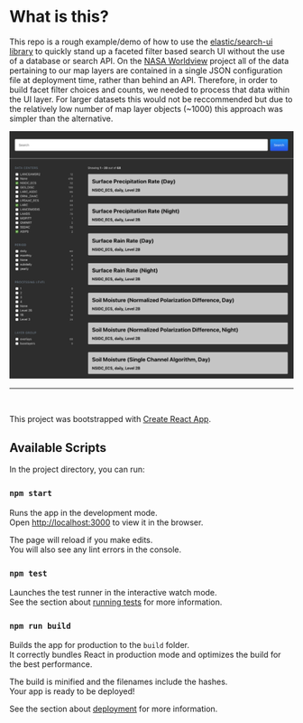 # What is this?

This repo is a rough example/demo of how to use the [elastic/search-ui library](https://github.com/elastic/search-ui) to quickly stand up a faceted filter based search UI without the use of a database or search API.  On the [NASA Worldview](https://github.com/nasa-gibs/worldview) project all of the data pertaining to our map layers are contained in a single JSON configuration file at deployment time, rather than behind an API.  Therefore, in order to build facet filter choices and counts, we needed to process that data within the UI layer.  For larger datasets this would not be reccommended but due to the relatively low number of map layer objects (~1000) this approach was simpler than the alternative.

![App Screenshot](/screenshot.png)
<br/>
<hr/>
<br/>

This project was bootstrapped with [Create React App](https://github.com/facebook/create-react-app).

## Available Scripts

In the project directory, you can run:

### `npm start`

Runs the app in the development mode.<br />
Open [http://localhost:3000](http://localhost:3000) to view it in the browser.

The page will reload if you make edits.<br />
You will also see any lint errors in the console.

### `npm test`

Launches the test runner in the interactive watch mode.<br />
See the section about [running tests](https://facebook.github.io/create-react-app/docs/running-tests) for more information.

### `npm run build`

Builds the app for production to the `build` folder.<br />
It correctly bundles React in production mode and optimizes the build for the best performance.

The build is minified and the filenames include the hashes.<br />
Your app is ready to be deployed!

See the section about [deployment](https://facebook.github.io/create-react-app/docs/deployment) for more information.


